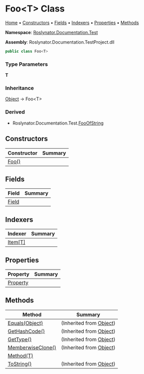 <a name="_top"></a>

# Foo\<T> Class

[Home](../../../../README.md#_top) &#x2022; [Constructors](#constructors) &#x2022; [Fields](#fields) &#x2022; [Indexers](#indexers) &#x2022; [Properties](#properties) &#x2022; [Methods](#methods)

**Namespace**: [Roslynator.Documentation.Test](../README.md#_top)

**Assembly**: Roslynator\.Documentation\.TestProject\.dll

```csharp
public class Foo<T>
```

### Type Parameters

**T**

### Inheritance

[Object](https://docs.microsoft.com/en-us/dotnet/api/system.object) &#x2192; Foo\<T>

### Derived

* Roslynator\.Documentation\.Test\.[FooOfString](../FooOfString/README.md#_top)

## Constructors

| Constructor | Summary |
| ----------- | ------- |
| [Foo()](-ctor/README.md#_top) | |

## Fields

| Field | Summary |
| ----- | ------- |
| [Field](Field/README.md#_top) | |

## Indexers

| Indexer | Summary |
| ------- | ------- |
| [Item\[T\]](Item/README.md#_top) | |

## Properties

| Property | Summary |
| -------- | ------- |
| [Property](Property/README.md#_top) | |

## Methods

| Method | Summary |
| ------ | ------- |
| [Equals(Object)](https://docs.microsoft.com/en-us/dotnet/api/system.object.equals) |  \(Inherited from [Object](https://docs.microsoft.com/en-us/dotnet/api/system.object)\) |
| [GetHashCode()](https://docs.microsoft.com/en-us/dotnet/api/system.object.gethashcode) |  \(Inherited from [Object](https://docs.microsoft.com/en-us/dotnet/api/system.object)\) |
| [GetType()](https://docs.microsoft.com/en-us/dotnet/api/system.object.gettype) |  \(Inherited from [Object](https://docs.microsoft.com/en-us/dotnet/api/system.object)\) |
| [MemberwiseClone()](https://docs.microsoft.com/en-us/dotnet/api/system.object.memberwiseclone) |  \(Inherited from [Object](https://docs.microsoft.com/en-us/dotnet/api/system.object)\) |
| [Method(T)](Method/README.md#_top) | |
| [ToString()](https://docs.microsoft.com/en-us/dotnet/api/system.object.tostring) |  \(Inherited from [Object](https://docs.microsoft.com/en-us/dotnet/api/system.object)\) |

